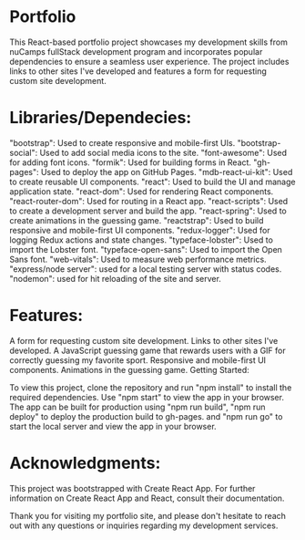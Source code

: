 # Portfolio
This React-based portfolio project showcases my development skills from nuCamps fullStack development program and incorporates popular dependencies to ensure a seamless user experience. The project includes links to other sites I've developed and features a form for requesting custom site development.

# Libraries/Dependecies:
"bootstrap": Used to create responsive and mobile-first UIs. "bootstrap-social": Used to add social media icons to the site. "font-awesome": Used for adding font icons. "formik": Used for building forms in React. "gh-pages": Used to deploy the app on GitHub Pages. "mdb-react-ui-kit": Used to create reusable UI components. "react": Used to build the UI and manage application state. "react-dom": Used for rendering React components. "react-router-dom": Used for routing in a React app. "react-scripts": Used to create a development server and build the app. "react-spring": Used to create animations in the guessing game. "reactstrap": Used to build responsive and mobile-first UI components. "redux-logger": Used for logging Redux actions and state changes. "typeface-lobster": Used to import the Lobster font. "typeface-open-sans": Used to import the Open Sans font. "web-vitals": Used to measure web performance metrics. "express/node server": used for a local testing server with status codes.
"nodemon": used for hit reloading of the site and server.

# Features:
A form for requesting custom site development. Links to other sites I've developed. A JavaScript guessing game that rewards users with a GIF for correctly guessing my favorite sport. Responsive and mobile-first UI components. Animations in the guessing game. Getting Started:

To view this project, clone the repository and run "npm install" to install the required dependencies. Use "npm start" to view the app in your browser. The app can be built for production using "npm run build", "npm run deploy" to deploy the production build to gh-pages. and "npm run go" to start the local server and view the app in your browser.

# Acknowledgments:
This project was bootstrapped with Create React App. For further information on Create React App and React, consult their documentation.

Thank you for visiting my portfolio site, and please don't hesitate to reach out with any questions or inquiries regarding my development services.
